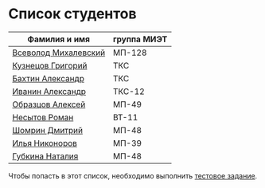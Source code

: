﻿# Список студентов

| Фамилия и имя | группа МИЭТ |
| ------ | ------ |
| [Всеволод Михалевский](https://www.facebook.com/vs.mix.5) | МП-128 |
| [Кузнецов Григорий](https://vk.com/ciscomiet) | ТКС |
| [Бахтин Александр](https://vk.com/ciscomiet) | ТКС |
| [Иванин Александр](https://vk.com/ciscomiet) | ТКС-12 |
| [Образцов Алексей](https://vk.com/obr_alexey)| МП-49 |
| [Несытов Роман](https://vk.com/id91501563) | ВТ-11 |
| [Шомрин Дмитрий](https://vk.com/id89419015) | МП-48 |
| [Илья Никоноров](https://vk.com/id90625103) | МП-39 |
| [Губкина Наталия](https://vk.com/id20560131) | МП-48 |

Чтобы попасть в этот список, необходимо выполнить [тестовое задание](Vpiska.md).

